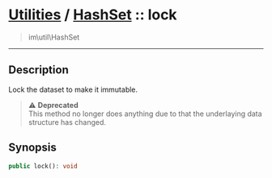 # [Utilities](util.md) / [HashSet](util-HashSet.md) :: lock
 > im\util\HashSet
____

## Description
Lock the dataset to make it immutable.

> :warning: **Deprecated**  
> This method no longer does anything due to that the underlaying data structure has changed.  

## Synopsis
```php
public lock(): void
```
